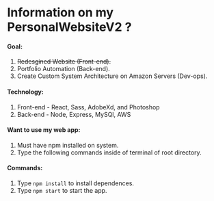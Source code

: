 # Information on my PersonalWebsiteV2 ?

#### Goal:
1. <del>Redesgined Website (Front-end).</del><br>
2. Portfolio Automation (Back-end).<br>
3. Create Custom System Architecture on Amazon Servers (Dev-ops).<br>

#### Technology:
1. Front-end - React, Sass, AdobeXd, and Photoshop
2. Back-end - Node, Express, MySQl, AWS

#### Want to use my web app:
1. Must have npm installed on system.
2. Type the following commands inside of terminal of root directory.

#### Commands:
1. Type `npm install` to install dependences.
2. Type `npm start` to start the app.

